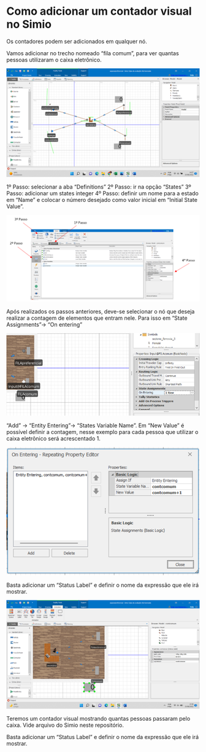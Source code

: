 # Como adicionar um contador visual no Simio 

Os contadores podem ser adicionados em qualquer nó.


Vamos adicionar no trecho nomeado “fila comum”, para ver quantas pessoas utilizaram o caixa eletrônico. 

 
![](contador01.png)

1º Passo: selecionar a aba “Definitions”
2º Passo: ir na opção “States”
3º Passo: adicionar um states integer
4º Passo: definir um nome para a estado em “Name” e colocar o número desejado como valor inicial em “Initial State Value”.

![](contador02.png)


Após realizados os passos anteriores, deve-se selecionar o nó que deseja realizar a contagem de elementos que entram nele. Para isso em “State Assignments”-> “On entering” 

![](contador03.png)
 
“Add” -> “Entity Entering”-> “States Variable Name”. Em “New Value” é possível definir a contagem, nesse exemplo para cada pessoa que utilizar o caixa eletrônico será acrescentado 1.






![](contador04.png)





Basta adicionar um “Status Label” e definir o nome da expressão que ele irá mostrar.

 ![](contador05.png)


Teremos um contador visual mostrando quantas pessoas passaram pelo caixa. Vide arquivo do Simio neste repositório.











Basta adicionar um “Status Label” e definir o nome da expressão que ele irá mostrar.

 



